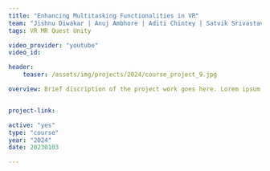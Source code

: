 ```yaml
---
title: "Enhancing Multitasking Functionalities in VR"
team: "Jishnu Diwakar | Anuj Ambhore | Aditi Chintey | Satvik Srivastava"
tags: VR MR Quest Unity

video_provider: "youtube"
video_id:

header:
    teaser: /assets/img/projects/2024/course_project_9.jpg

overview: Brief discription of the project work goes here. Lorem ipsum dolor sit amet, consectetur adipiscing elit, sed do eiusmod tempor incididunt ut labore et dolore magna aliqua. Ut enim ad minim veniam, quis nostrud exercitation ullamco laboris nisi ut aliquip ex ea commodo consequat. Duis aute irure dolor in reprehenderit in voluptate velit esse cillum dolore eu fugiat nulla pariatur. Excepteur sint occaecat cupidatat non proident, sunt in culpa qui officia deserunt mollit anim id est laborum.


project-link:

active: "yes"
type: "course"
year: "2024"
date: 20230103

---
```


